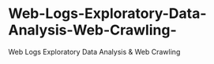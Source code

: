 # Web-Logs-Exploratory-Data-Analysis-Web-Crawling-
Web Logs Exploratory Data Analysis &amp; Web Crawling 
